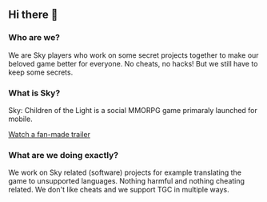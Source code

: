 ## Hi there 👋

### Who are we?

We are Sky players who work on some secret projects together to make our beloved game better for everyone. No cheats, no hacks! But we still have to keep some secrets.

### What is Sky?

Sky: Children of the Light is a social MMORPG game primaraly launched for mobile.

[Watch a fan-made trailer](https://youtu.be/tN-yRJ_ehFM?si=wVopzt8i-Mw4s7Jv)

### What are we doing exactly?

We work on Sky related (software) projects for example translating the game to unsupported languages. Nothing harmful and nothing cheating related. We don't like cheats and we support TGC in multiple ways.

